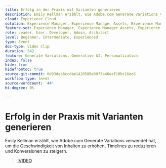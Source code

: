 ```yaml
---
title: Erfolg in der Praxis mit Varianten generieren
description: Emily Kellman erzählt, wie Adobe.com Generate Variations verwendet hat, um die Geschwindigkeit von Inhalten zu erhöhen, Timelines zu reduzieren und Konversionen zu steigern.
cloud: Experience Cloud
solution: Experience Manager, Experience Manager Assets, Experience Manager Forms, Experience Manager Sites, Sensei
feature-set: Experience Manager, Experience Manager Assets, Experience Manager Forms, Experience Manager Sites
role: Leader, User, Developer, Admin, Architect
level: Beginner, Intermediate, Experienced
type: Event
doc-type: Video Clip
duration: 542
feature: Generate Variations, Generative AI, Personalization
index: false
hide: true
hidefromtoc: true
source-git-commit: 0d93dab6ccdae1420589a00f3a46eef10bc16ec8
workflow-type: tm+mt
source-wordcount: '44'
ht-degree: 0%

---
```



# Erfolg in der Praxis mit Varianten generieren

Emily Kellman erzählt, wie Adobe.com Generate Variations verwendet hat, um die Geschwindigkeit von Inhalten zu erhöhen, Timelines zu reduzieren und Konversionen zu steigern.

>[!VIDEO](https://video.tv.adobe.com/v/3459232/?learn=on&enablevpops)
